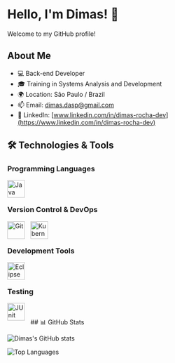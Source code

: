 
# Hello, I'm Dimas! 👋

Welcome to my GitHub profile!

## About Me

- 💻 Back-end Developer
- 🎓 Training in Systems Analysis and Development
- 🌍 Location: São Paulo / Brazil
- 📫 Email: dimas.dasp@gmail.com
- 🔗 LinkedIn: [www.linkedin.com/in/dimas-rocha-dev](https://www.linkedin.com/in/dimas-rocha-dev)

## 🛠️ Technologies & Tools

### Programming Languages
<img align="left" alt="Java" title="Java" width="40px" style="padding-right: 10px;" src="https://cdn.jsdelivr.net/gh/devicons/devicon@latest/icons/java/java-original-wordmark.svg" />

<br>
<br>

### Version Control & DevOps
<img align="left" alt="Git" title="Git" width="40px" style="padding-right: 10px;" src="https://cdn.jsdelivr.net/gh/devicons/devicon@latest/icons/git/git-original.svg" />
<img align="left" alt="Kubernetes" title="Kubernetes" width="40px" style="padding-right: 10px;" src="https://cdn.jsdelivr.net/gh/devicons/devicon@latest/icons/kubernetes/kubernetes-original.svg" />

<br>
<br>

### Development Tools
<img align="left" alt="Eclipse" title="Eclipse" width="40px" style="padding-right: 10px;" src="https://cdn.jsdelivr.net/gh/devicons/devicon@latest/icons/eclipse/eclipse-original.svg" />

<br>
<br>

### Testing
<img align="left" alt="JUnit" title="JUnit" width="40px" style="padding-right: 10px;" src="https://cdn.jsdelivr.net/gh/devicons/devicon@latest/icons/junit/junit-original.svg" />

<br>
<br>
## 📊 GitHub Stats

![Dimas's GitHub stats](https://github-readme-stats.vercel.app/api?username=Dimas-Rocha&show_icons=true&theme=radical)

![Top Languages](https://github-readme-stats.vercel.app/api/top-langs/?username=Dimas-Rocha&layout=compact&theme=radical)
          
                    
